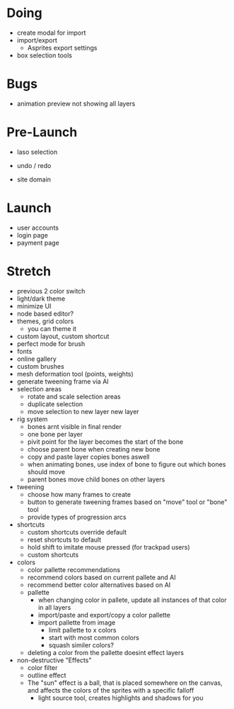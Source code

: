 # Doing
- create modal for import
- import/export 
    - Asprites export settings
- box selection tools

# Bugs 
- animation preview not showing all layers

# Pre-Launch
- laso selection

- undo / redo 

- site domain 

# Launch
- user accounts
- login page
- payment page

# Stretch 
- previous 2 color switch
- light/dark theme
- minimize UI
- node based editor?
- themes, grid colors
    - you can theme it
- custom layout, custom shortcut
- perfect mode for brush
- fonts
- online gallery 
- custom brushes 
- mesh deformation tool (points, weights)
- generate tweening frame via AI    
- selection areas
    - rotate and scale selection areas
    - duplicate selection 
    - move selection to new layer new layer 
- rig system 
    - bones arnt visible in final render 
    - one bone per layer 
    - pivit point for the layer becomes the start of the bone 
    - choose parent bone when creating new bone 
    - copy and paste layer copies bones aswell 
    - when animating bones, use index of bone to figure out which bones should move
    - parent bones move child bones on other layers 
- tweening 
    - choose how many frames to create 
    - button to generate tweening frames based on "move" tool or "bone" tool 
    - provide types of progression arcs 
- shortcuts 
    - custom shortcuts override default
    - reset shortcuts to default
    - hold shift to imitate mouse pressed (for trackpad users)
    - custom shortcuts 
- colors
    - color pallette recommendations 
    - recommend colors based on current pallete and AI 
    - recommend better color alternatives based on AI 
    - pallette 
        - when changing color in pallete, update all instances of that color in all layers 
        - import/paste and export/copy a color pallette 
        - import pallette from image 
            - limit pallette to x colors
            - start with most common colors
            - squash similer colors?
    - deleting a color from the pallette doesint effect layers
- non-destructive "Effects"    
    - color filter
    - outline effect        
    - The "sun" effect is a ball, that is placed somewhere on the canvas, and affects the colors of the sprites with a specific falloff
        - light source tool, creates highlights and shadows for you 





